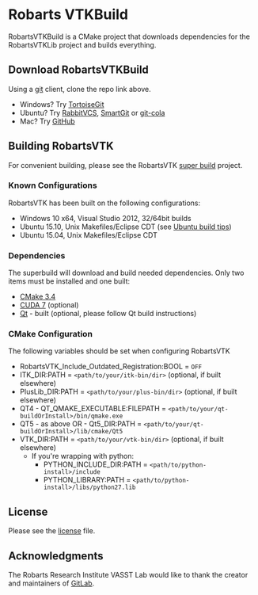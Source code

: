 # Robarts VTKBuild

RobartsVTKBuild is a CMake project that downloads dependencies for the RobartsVTKLib project and builds everything.

## Download RobartsVTKBuild

Using a [git](https://en.wikipedia.org/wiki/Git_(software)) client, clone the repo link above.
* Windows? Try [TortoiseGit](https://tortoisegit.org/download/)
* Ubuntu? Try [RabbitVCS](http://rabbitvcs.org/), [SmartGit](http://www.syntevo.com/smartgit/) or [git-cola](http://git-cola.github.io/downloads.html)
* Mac? Try [GitHub](https://desktop.github.com/)

## Building RobartsVTK
For convenient building, please see the RobartsVTK [super build](http://git.imaging.robarts.ca/repos/RobartsVTKBuild) project.

### Known Configurations
RobartsVTK has been built on the following configurations:
* Windows 10 x64, Visual Studio 2012, 32/64bit builds
* Ubuntu 15.10, Unix Makefiles/Eclipse CDT (see [Ubuntu build tips](ubuntu.md))
* Ubuntu 15.04, Unix Makefiles/Eclipse CDT

### Dependencies
The superbuild will download and build needed dependencies. Only two items must be installed and one built:
* [CMake 3.4](https://cmake.org/download/)
* [CUDA 7](https://developer.nvidia.com/cuda-downloads) (optional)
* [Qt](http://download.qt.io/archive/qt/) - built (optional, please follow Qt build instructions)

### CMake Configuration
The following variables should be set when configuring RobartsVTK
* RobartsVTK_Include_Outdated_Registration:BOOL = `OFF`
* ITK_DIR:PATH = `<path/to/your/itk-bin/dir>` (optional, if built elsewhere)
* PlusLib_DIR:PATH = `<path/to/your/plus-bin/dir>` (optional, if built elsewhere)
* QT4 - QT_QMAKE_EXECUTABLE:FILEPATH = `<path/to/your/qt-buildOrInstall>/bin/qmake.exe`
* QT5 - as above OR - Qt5_DIR:PATH = `<path/to/your/qt-buildOrInstall>/lib/cmake/Qt5`
* VTK_DIR:PATH = `<path/to/your/vtk-bin/dir>` (optional, if built elsewhere)
    * If you're wrapping with python:
        * PYTHON_INCLUDE_DIR:PATH = `<path/to/python-install>/include`
        * PYTHON_LIBRARY:PATH = `<path/to/python-install>/libs/python27.lib`

## License
Please see the [license](LICENSE.md) file.

## Acknowledgments
The Robarts Research Institute VASST Lab would like to thank the creator and maintainers of [GitLab](https://about.gitlab.com/).